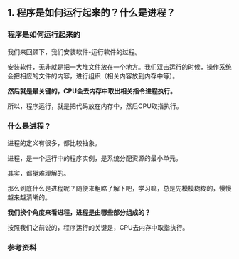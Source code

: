 ## 1. 程序是如何运行起来的？什么是进程？

### 程序是如何运行起来的

我们来回顾下，我们安装软件-运行软件的过程。

安装软件，无非就是把一大堆文件放在一个地方。我们双击运行的时候，操作系统会把相应的文件的内容，进行组织（相关内容放到内存中等）。

**然后就是最关键的，CPU会去内存中取出相关指令进程执行。**

所以，程序运行，就是把代码放在内存中，然后CPU取指执行。

### 什么是进程？

进程的定义有很多，都比较抽象。

进程，是一个运行中的程序实例，是系统分配资源的最小单元。

其实，都挺难理解的。

那么到底什么是进程呢？随便来粗略了解下吧，学习嘛，总是先模模糊糊的，慢慢越来越清晰的。

**我们换个角度来看进程，进程是由哪些部分组成的？**

按照我们之前说的，程序运行的关键是，CPU去内存中取指执行。





### 参考资料







